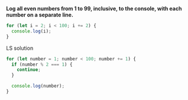 **Log all even numbers from 1 to 99, inclusive, to the console, with each number on a separate line.**

```javascript
for (let i = 2; i < 100; i += 2) {
  console.log(i);
}
```

LS solution

```javascript
for (let number = 1; number < 100; number += 1) {
  if (number % 2 === 1) {
    continue;
  }

  console.log(number);
}
```
